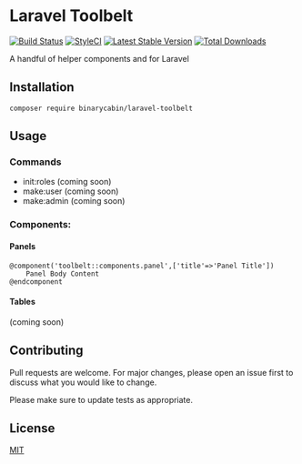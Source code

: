 # Laravel Toolbelt

[![Build Status](https://travis-ci.org/binarycabin/laravel-toolbelt.svg?branch=master)](https://travis-ci.org/binarycabin/laravel-toolbelt)
[![StyleCI](https://github.styleci.io/repos/174015614/shield?branch=master)](https://github.styleci.io/repos/174701943)
[![Latest Stable Version](http://img.shields.io/packagist/v/binarycabin/laravel-toolbelt.svg?style=flat)](https://packagist.org/packages/binarycabin/laravel-toolbelt)
[![Total Downloads](http://img.shields.io/packagist/dt/binarycabin/laravel-toolbelt.svg?style=flat)](https://packagist.org/packages/binarycabin/laravel-toolbelt)

A handful of helper components and for Laravel

## Installation

```$xslt
composer require binarycabin/laravel-toolbelt
```

## Usage

### Commands

- init:roles (coming soon)
- make:user (coming soon)
- make:admin (coming soon)

### Components:

#### Panels

```
@component('toolbelt::components.panel',['title'=>'Panel Title'])
    Panel Body Content
@endcomponent
```

#### Tables

(coming soon)

## Contributing
Pull requests are welcome. For major changes, please open an issue first to discuss what you would like to change.

Please make sure to update tests as appropriate.

## License
[MIT](https://choosealicense.com/licenses/mit/)
